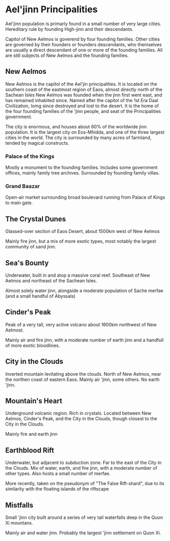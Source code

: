 # Ael'jinn Principalities

Ael'jinn population is primarly found in a small number of very large cities.
Hereditary rule by founding High-jinn and their descendants.

Capitol of New Aelmos is goverend by four founding families.
Other cities are governed by their founders or founders descendants, who themselves are usually a direct descendant of one or more of the founding families.
All are still subjects of New Aelmos and the founding families.

## New Aelmos

New Aelmos is the capitol of the Ael'jin principalities. It is located on the southern coast of the eastmost region of Eaos, almost directly north of the Sachean Isles 
New Aelmos was founded when the jinn first went east, and has remained inhabited since. Named after the capitol of the 1st Era Daal Civilization, lomg since destroyed and lost to the desert.
It is the home of the four founding families of the 'jinn people, and seat of the Principalities government.

The city is enormous, and houses about 60% of the worldwide jinn population. It is the largest city on Eos-Mhidda, and one of the three largest cities in the world.
The city is surrounded by many acres of farmland, tended by magical constructs.

### Palace of the Kings

Mostly a monument to the founding families.
Includes some government offices, mainly family tree archives.
Surrounded by founding family villas.

### Grand Baazar

Open-air market surrounding broad boulevard running from Palace of Kings to main gate.

## The Crystal Dunes

Glassed-over section of Eaos Desert, about 1500km west of New Aelmos

Mainly fire jinn, but a mix of more exotic types, most notably the largest community of sand jinn.

## Sea's Bounty
Underwater, built in and atop a massive coral reef. Southeast of New Aelmos and northeast of the Sachean Isles.

Almost solely water jinn, alongside a moderate population of Sache merfae (and a small handful of Abyssals)

## Cinder's Peak
Peak of a very tall, very active volcano about 1600km northwest of New Aelmost.

Mainly air and fire jinn, with a moderate number of earth jinn and a handfull of more exotic bloodlines.

## City in the Clouds

Inverted mountain levitating above the clouds. North of New Aelmos, near the northen coast of eastern Eaos.
Mainly air 'jinn, some others. No earth 'jinn.

## Mountain's Heart

Underground volcanic region. Rich in crystals.
Located between New Aelmos, Cinder's Peak, and the City in the Clouds, though closest to the City in the Clouds.

Mainly fire and earth jinn

## Earthblood Rift

Underwater, but adjacent to subduction zone. Far to the east of the City in the Clouds.
Mix of water, earth, and fire jinn, with a moderate number of other types.
Also hosts a small number of merfae.




More recently, taken on the pseudonym of "The False Rift-shard", due to its similarity with the floating islands of the riftscape


## Mistfalls

Small 'jinn city built around a series of very tall waterfalls deep in the Quon Xi mountans.

Mainly air and water jinn. Probably the largest 'jinn settlement on Quon Xi.